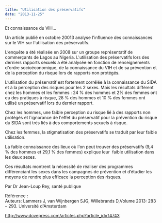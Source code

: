 ```yaml
---
title: "Utilisation des préservatifs"
date: "2013-11-25"
---
```


Et connaissance du VIH...

Un article publié en octobre 20013 analyse l'influence des connaissances sur le VIH sur l'utilisation des préservatifs.

L’enquête a été réalisée en 2008 sur un groupe représentatif de commerçants de Lagos au Nigeria. L'utilisation des préservatifs lors des derniers rapports sexuels a été analysée en fonction de renseignements d'ordre socioéconomique, de la connaissance du VIH et de sa prévention et de la perception du risque lors de rapports non protégés.

L’utilisation du préservatif est fortement corrélée à la connaissance du SIDA et à la perception des risques pour les 2 sexes. Mais les résultats diffèrent chez les hommes et les femmes : 24 % des hommes et 2% des femmes ont eu des pratiques à risque, 28 % des hommes et 10 % des femmes ont utilisé un préservatif lors du dernier rapport.

Chez les hommes, une faible perception du risque lié à des rapports non protégés et l'ignorance de l'effet du préservatif pour la prévention du risque du SIDA sont très liés à des comportements sexuels à risque.

Chez les femmes, la stigmatisation des préservatifs se traduit par leur faible utilisation.

La faible connaissance des lieux où l'on peut trouver des préservatifs (9,4 % des hommes et 29,1 % des femmes) explique leur  faible utilisation dans les deux sexes.

Ces résultats montrent la nécessité de réaliser des programmes différenciant les sexes dans les campagnes de prévention et d’étudier les moyens de rendre plus efficace la perception des risques.

Par Dr Jean-Loup Rey, santé publique

Référence :   
Auteurs: Lammers J, van Wijnbergen SJG, Willebrands D,Volume 2013: 283 – 293. Université d'Amsterdam

<http://www.dovepress.com/articles.php?article_id=14743>
